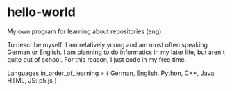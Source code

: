 # hello-world
My own program for learning about repositories (eng)

To describe myself: 
I am relatively young and am most often speaking German or English. I am planning to do informatics in my later life, but aren't quite out of school. For this reason, I just code in my free time. 

Languages.in_order_of_learning = {
	German,
	English, 
	Python,
	C++,
	Java,
	HTML, 
	JS: p5.js
	}
